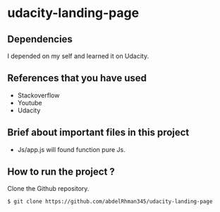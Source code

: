 # udacity-landing-page

## Dependencies
I depended on my self and learned it on Udacity.


## References that you have used
- Stackoverflow
- Youtube
- Udacity

## Brief about important files in this project
- Js/app.js
will found function pure Js.

## How to run the project ?
Clone the Github repository.
```
$ git clone https://github.com/abdelRhman345/udacity-landing-page
```
